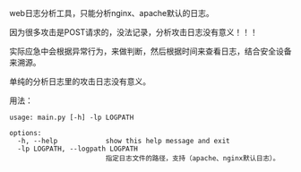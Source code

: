 web日志分析工具，只能分析nginx、apache默认的日志。

因为很多攻击是POST请求的，没法记录，分析攻击日志没有意义！！！

实际应急中会根据异常行为，来做判断，然后根据时间来查看日志，结合安全设备来溯源。

单纯的分析日志里的攻击日志没有意义。

用法：

```
usage: main.py [-h] -lp LOGPATH

options:
  -h, --help            show this help message and exit
  -lp LOGPATH, --logpath LOGPATH
                        指定日志文件的路径，支持（apache、nginx默认日志）。
```

